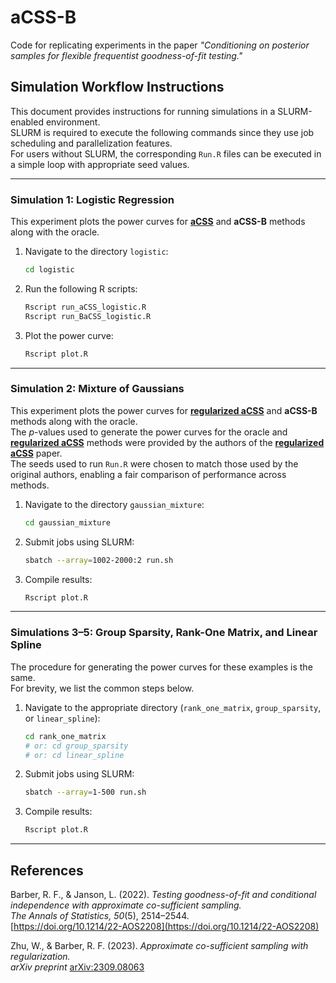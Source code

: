 # aCSS-B

Code for replicating experiments in the paper *"Conditioning on posterior samples for flexible frequentist goodness-of-fit testing."*

## Simulation Workflow Instructions

This document provides instructions for running simulations in a SLURM-enabled environment.  
SLURM is required to execute the following commands since they use job scheduling and parallelization features.  
For users without SLURM, the corresponding `Run.R` files can be executed in a simple loop with appropriate seed values.

---

### Simulation 1: Logistic Regression

This experiment plots the power curves for **[aCSS]** and **aCSS-B** methods along with the oracle.

1. Navigate to the directory `logistic`:
   ```bash
   cd logistic
   ```

2. Run the following R scripts:
   ```bash
   Rscript run_aCSS_logistic.R
   Rscript run_BaCSS_logistic.R
   ```

3. Plot the power curve:
   ```bash
   Rscript plot.R
   ```

---

### Simulation 2: Mixture of Gaussians

This experiment plots the power curves for **[regularized aCSS]** and **aCSS-B** methods along with the oracle.  
The *p*-values used to generate the power curves for the oracle and **[regularized aCSS]** methods were provided by the authors of the **[regularized aCSS]** paper.  
The seeds used to run `Run.R` were chosen to match those used by the original authors, enabling a fair comparison of performance across methods.

1. Navigate to the directory `gaussian_mixture`:
   ```bash
   cd gaussian_mixture
   ```

2. Submit jobs using SLURM:
   ```bash
   sbatch --array=1002-2000:2 run.sh
   ```

3. Compile results:
   ```bash
   Rscript plot.R
   ```

---

### Simulations 3–5: Group Sparsity, Rank-One Matrix, and Linear Spline

The procedure for generating the power curves for these examples is the same.  
For brevity, we list the common steps below.

1. Navigate to the appropriate directory (`rank_one_matrix`, `group_sparsity`, or `linear_spline`):
   ```bash
   cd rank_one_matrix
   # or: cd group_sparsity
   # or: cd linear_spline
   ```

2. Submit jobs using SLURM:
   ```bash
   sbatch --array=1-500 run.sh
   ```

3. Compile results:
   ```bash
   Rscript plot.R
   ```

---

## References

Barber, R. F., & Janson, L. (2022). *Testing goodness-of-fit and conditional independence with approximate co-sufficient sampling.*  
*The Annals of Statistics, 50*(5), 2514–2544.  
[https://doi.org/10.1214/22-AOS2208](https://doi.org/10.1214/22-AOS2208)

Zhu, W., & Barber, R. F. (2023). *Approximate co-sufficient sampling with regularization.*  
*arXiv preprint* [arXiv:2309.08063](https://arxiv.org/abs/2309.08063)

[aCSS]: https://doi.org/10.1214/22-AOS2208
[regularized aCSS]: https://arxiv.org/abs/2309.08063
